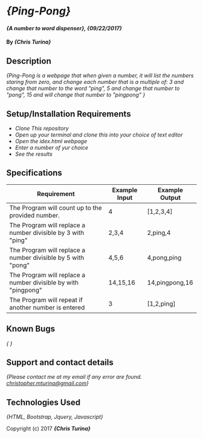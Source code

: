 # _{Ping-Pong}_

#### _{A number to word dispenser}, {09/22/2017}_

#### By _**{Chris Turina}**_

## Description

_{Ping-Pong is a webpage that when given a number, it will list the numbers staring from zero, and change each number that is a multiple of: 3 and change that number to the word "ping", 5 and change that number to "pong", 15 and will change that number to "pingpong" }_

## Setup/Installation Requirements

* _Clone This repository_
* _Open up your terminal and clone this into your choice of text editor_
* _Open the idex.html webpage_
* _Enter a number of yur choice_
* _See the results_

## Specifications

| Requirement                                                     | Example Input | Example Output |
|-----------------------------------------------------------------|---------------|----------------|
| The Program will count up to the provided number.               | 4             | [1,2,3,4]      |
| The Program will replace a number divisible by 3 with "ping"    | 2,3,4         | 2,ping,4       |
| The Program will replace a number divisible by 5 with "pong"    | 4,5,6         | 4,pong,ping    |
| The Program will replace a number divisible by  with "pingpong" | 14,15,16      | 14,pingpong,16 |
| The Program will repeat if another number is entered            | 3             | [1,2,ping]     |

## Known Bugs

_{ }_

## Support and contact details

_{Please contact me at my email if any error are found.
  christopher.mturina@gmail.com}_

## Technologies Used

_{HTML, Bootstrap, Jquery, Javascript}_

Copyright (c) 2017 **_{Chris Turina}_**
